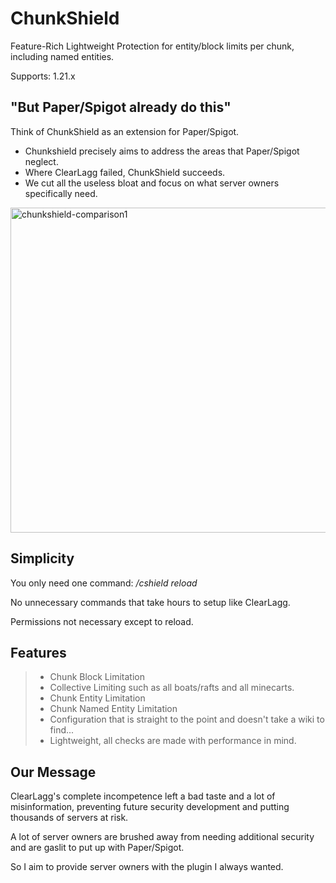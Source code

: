 # ChunkShield
Feature-Rich Lightweight Protection for entity/block limits per chunk, including named entities.

Supports: 1.21.x

## "But Paper/Spigot already do this"
Think of ChunkShield as an extension for Paper/Spigot. 
- Chunkshield precisely aims to address the areas that Paper/Spigot neglect.
- Where ClearLagg failed, ChunkShield succeeds.
- We cut all the useless bloat and focus on what server owners specifically need.

<img width="550" height="520" alt="chunkshield-comparison1" src="https://github.com/user-attachments/assets/c844361e-b8e1-446b-919e-37edceda1cd5" />


## Simplicity
You only need one command: */cshield reload*

No unnecessary commands that take hours to setup like ClearLagg.

Permissions not necessary except to reload.

## Features
> - Chunk Block Limitation
> - Collective Limiting such as all boats/rafts and all minecarts.
> - Chunk Entity Limitation
> - Chunk Named Entity Limitation
> - Configuration that is straight to the point and doesn't take a wiki to find...
> - Lightweight, all checks are made with performance in mind.

## Our Message
ClearLagg's complete incompetence left a bad taste and a lot of misinformation, preventing future security development and putting thousands of servers at risk.

A lot of server owners are brushed away from needing additional security and are gaslit to put up with Paper/Spigot.

So I aim to provide server owners with the plugin I always wanted.
